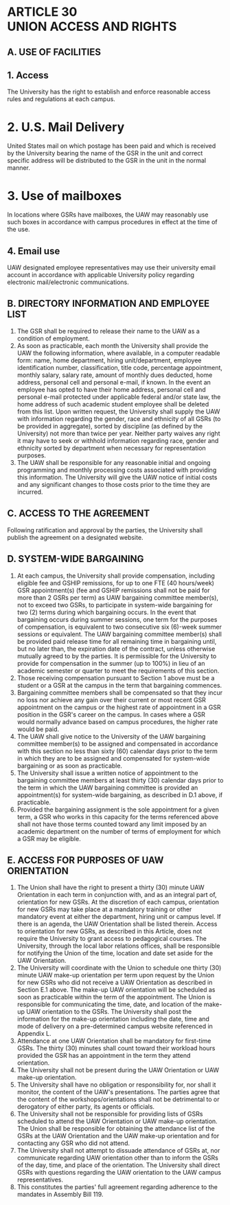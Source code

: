 # ARTICLE 30 <br> UNION ACCESS AND RIGHTS 

## A. USE OF FACILITIES

## 1. Access

The University has the right to establish and enforce reasonable access rules and regulations at each campus.

# 2. U.S. Mail Delivery

United States mail on which postage has been paid and which is received by the University bearing the name of the GSR in the unit and correct specific address will be distributed to the GSR in the unit in the normal manner.

# 3. Use of mailboxes

In locations where GSRs have mailboxes, the UAW may reasonably use such boxes in accordance with campus procedures in effect at the time of the use.

## 4. Email use

UAW designated employee representatives may use their university email account in accordance with applicable University policy regarding electronic mail/electronic communications.

## B. DIRECTORY INFORMATION AND EMPLOYEE LIST

1. The GSR shall be required to release their name to the UAW as a condition of employment.
2. As soon as practicable, each month the University shall provide the UAW the following information, where available, in a computer readable form: name, home department, hiring unit/department, employee identification number, classification, title code, percentage appointment, monthly salary, salary rate, amount of monthly dues deducted, home address, personal cell and personal e-mail, if known. In the event an employee has opted to have their home address, personal cell and personal e-mail protected under applicable federal and/or state law, the home address of such academic student employee shall be deleted from this list. Upon written request, the University shall supply the UAW with information regarding the gender, race and ethnicity of all GSRs (to be provided in aggregate), sorted by discipline (as defined by the University) not more than twice per year. Neither party waives any right it may have to seek or withhold information regarding race, gender and ethnicity sorted by department when necessary for representation purposes.
3. The UAW shall be responsible for any reasonable initial and ongoing programming and monthly processing costs associated with providing this information. The University will give the UAW notice of initial costs and any significant changes to those costs prior to the time they are incurred.

## C. ACCESS TO THE AGREEMENT

Following ratification and approval by the parties, the University shall publish the agreement on a designated website.

## D. SYSTEM-WIDE BARGAINING

1. At each campus, the University shall provide compensation, including eligible fee and GSHIP remissions, for up to one FTE (40 hours/week) GSR appointment(s) (fee and GSHIP remissions shall not be paid for more than 2 GSRs per term) as UAW bargaining committee member(s), not to exceed two GSRs, to participate in system-wide bargaining for two (2) terms during which bargaining occurs. In the event that bargaining occurs during summer sessions, one term for the purposes of compensation, is equivalent to two consecutive six (6)-week summer sessions or equivalent. The UAW bargaining committee member(s) shall be provided paid release time for all remaining time in bargaining until, but no later than, the expiration date of the contract, unless otherwise mutually agreed to by the parties. It is permissible for the University to provide for compensation in the summer (up to 100%) in lieu of an academic semester or quarter to meet the requirements of this section.
2. Those receiving compensation pursuant to Section 1 above must be a student or a GSR at the campus in the term that bargaining commences.
3. Bargaining committee members shall be compensated so that they incur no loss nor achieve any gain over their current or most recent GSR appointment on the campus or the highest rate of appointment in a GSR position in the GSR's career on the campus. In cases where a GSR would normally advance based on campus procedures, the higher rate would be paid.
4. The UAW shall give notice to the University of the UAW bargaining committee member(s) to be assigned and compensated in accordance with this section no less than sixty (60) calendar days prior to the term in which they are to be assigned and compensated for system-wide bargaining or as soon as practicable.
5. The University shall issue a written notice of appointment to the bargaining committee members at least thirty (30) calendar days prior to the term in which the UAW bargaining committee is provided an appointment(s) for system-wide bargaining, as described in D.1 above, if practicable.
6. Provided the bargaining assignment is the sole appointment for a given term, a GSR who works in this capacity for the terms referenced above shall not have those terms counted toward any limit imposed by an academic department on the number of terms of employment for which a GSR may be eligible.

## E. ACCESS FOR PURPOSES OF UAW ORIENTATION

1. The Union shall have the right to present a thirty (30) minute UAW Orientation in each term in conjunction with, and as an integral part of, orientation for new GSRs. At the discretion of each campus, orientation for new GSRs may take place at a mandatory training or other mandatory event at either the department, hiring unit or campus level. If there is an agenda, the UAW Orientation shall be listed therein. Access to orientation for new GSRs, as described in this Article, does not require the University to grant access to pedagogical courses. The University, through the local labor relations offices, shall be responsible for notifying the Union of the time, location and date set aside for the UAW Orientation.
2. The University will coordinate with the Union to schedule one thirty (30) minute UAW make-up orientation per term upon request by the Union for new GSRs who did not receive a UAW Orientation as described in Section E.1 above. The make-up UAW orientation will be scheduled as soon as practicable within the term of the appointment. The Union is responsible for communicating the time, date, and location of the make-up UAW orientation to the GSRs. The University shall post the information for the make-up orientation including the date, time and mode of delivery on a pre-determined campus website referenced in Appendix L.
3. Attendance at one UAW Orientation shall be mandatory for first-time GSRs. The thirty (30) minutes shall count toward their workload hours provided the GSR has an appointment in the term they attend orientation.
4. The University shall not be present during the UAW Orientation or UAW make-up orientation.
5. The University shall have no obligation or responsibility for, nor shall it monitor, the content of the UAW's presentations. The parties agree that the content of the workshops/orientations shall not be detrimental to or derogatory of either party, its agents or officials.
6. The University shall not be responsible for providing lists of GSRs scheduled to attend the UAW Orientation or UAW make-up orientation. The Union shall be responsible for obtaining the attendance list of the GSRs at the UAW Orientation and the UAW make-up orientation and for contacting any GSR who did not attend.
7. The University shall not attempt to dissuade attendance of GSRs at, nor communicate regarding UAW orientation other than to inform the GSRs of the day, time, and place of the orientation. The University shall direct GSRs with questions regarding the UAW orientation to the UAW campus representatives.
8. This constitutes the parties' full agreement regarding adherence to the mandates in Assembly Bill 119.

